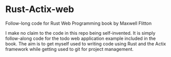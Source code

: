 # Rust-Actix-web
Follow-long code for Rust Web Programming book by Maxwell Flitton

I make no claim to the code in this repo being self-invented. It is simply follow-along code for the todo web application example included in the book. 
The aim is to get myself used to writing code using Rust and the Actix framework while getting used to git for project management.
